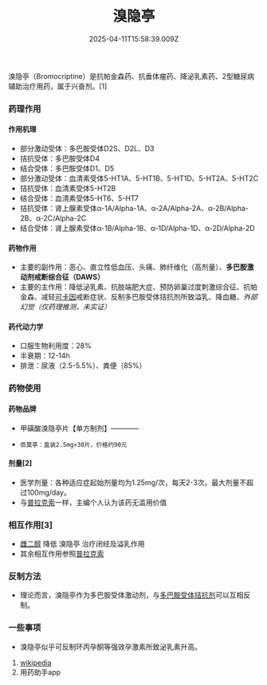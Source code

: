 ﻿---
title: 溴隐亭
description: 
published: true
date: 2025-04-11T15:58:39.009Z
tags: 
editor: markdown
dateCreated: 2025-04-11T15:58:34.573Z
---

溴隐亭（Bromocriptine）是抗帕金森药、抗垂体瘤药、降泌乳素药、2型糖尿病辅助治疗用药，属于兴奋剂。[1]
### 药理作用
#### 作用机理
- 部分激动受体：多巴胺受体D2S、D2L、D3
- 拮抗受体：多巴胺受体D4
- 结合受体：多巴胺受体D1、D5
- 部分激动受体：血清素受体5-HT1A、5-HT1B、5-HT1D、5-HT2A、5-HT2C
- 拮抗受体：血清素受体5-HT2B
- 结合受体：血清素受体5-HT6、5-HT7
- 拮抗受体：肾上腺素受体α-1A/Alpha-1A、α-2A/Alpha-2A、α-2B/Alpha-2B、α-2C/Alpha-2C
- 结合受体：肾上腺素受体α-1B/Alpha-1B、α-1D/Alpha-1D、α-2D/Alpha-2D
#### 药物作用
- 主要的副作用：恶心、直立性低血压、头痛、肺纤维化（高剂量）、**多巴胺激动剂戒断综合征（DAWS）**
- 主要的主作用：降低泌乳素、抗肢端肥大症、预防卵巢过度刺激综合征、抗帕金森、减轻[可卡因](https://overspeed-wiki.github.io/%E5%8F%AF%E5%8D%A1%E5%9B%A0/)戒断症状、反制多巴胺受体拮抗剂所致溢乳、降血糖、*外部幻觉（仅药理推测，未实证）*
#### 药代动力学
- 口服生物利用度：28%
- 半衰期：12-14h
- 排泄：尿液（2.5-5.5%）、粪便（85%）
### 药物使用
#### 药物品牌
- 甲磺酸溴隐亭片【单方制剂】————
-     佰莫亭：盒装2.5mg×30片，价格约90元
#### 剂量[2]
- 医学剂量：各种适应症起始剂量均为1.25mg/次，每天2-3次。最大剂量不超过100mg/day。
- 与[普拉克索](https://overspeed-wiki.github.io/%E6%99%AE%E6%8B%89%E5%85%8B%E7%B4%A2/)一样，主编个人认为该药无滥用价值
### 相互作用[3]
- [雌二醇](https://overspeed-wiki.github.io/E2/) 降低 溴隐亭 治疗闭经及溢乳作用
- 其余相互作用参照[普拉克索](https://overspeed-wiki.github.io/%E6%99%AE%E6%8B%89%E5%85%8B%E7%B4%A2/#%E7%9B%B8%E4%BA%92%E4%BD%9C%E7%94%A8-3)
### 反制方法
- 理论而言，溴隐亭作为多巴胺受体激动剂，与[多巴胺受体拮抗剂](https://overspeed-wiki.github.io/tags/%E5%A4%9A%E5%B7%B4%E8%83%BA%E5%8F%97%E4%BD%93%E6%8B%AE%E6%8A%97%E5%89%82/)可以互相反制。
### 一些事项
- 溴隐亭似乎可反制环丙孕酮等强效孕激素所致泌乳素升高。

1.  [wikipedia](https://en.wikipedia.org/wiki/Bromocriptine)
2.  用药助手app

